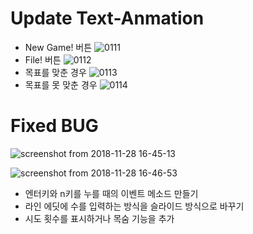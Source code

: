 # Update Text-Anmation

* New Game! 버튼
![0111](https://user-images.githubusercontent.com/31983961/49874211-42c09400-fe61-11e8-89b2-f56746ca9661.gif)
* File! 버튼
![0112](https://user-images.githubusercontent.com/31983961/49874212-43592a80-fe61-11e8-906e-0b0788634d5f.gif)
* 목표를 맞춘 경우
![0113](https://user-images.githubusercontent.com/31983961/49874214-43592a80-fe61-11e8-80ff-afd84fec1577.gif)
* 목표를 못 맞춘 경우
![0114](https://user-images.githubusercontent.com/31983961/49874216-43592a80-fe61-11e8-8829-23ae21a9f8cf.gif)



# Fixed BUG

![screenshot from 2018-11-28 16-45-13](https://user-images.githubusercontent.com/31983961/49137493-ecffce00-f32f-11e8-8658-aa33fc09c76c.png)

![screenshot from 2018-11-28 16-46-53](https://user-images.githubusercontent.com/31983961/49137495-ed986480-f32f-11e8-9b0d-0ba80fe9b33b.png)

* 엔터키와 n키를 누를 때의 이벤트 메소드 만들기
* 라인 에딧에 수를 입력하는 방식을 슬라이드 방식으로 바꾸기
* 시도 횟수를 표시하거나 목숨 기능을 추가
